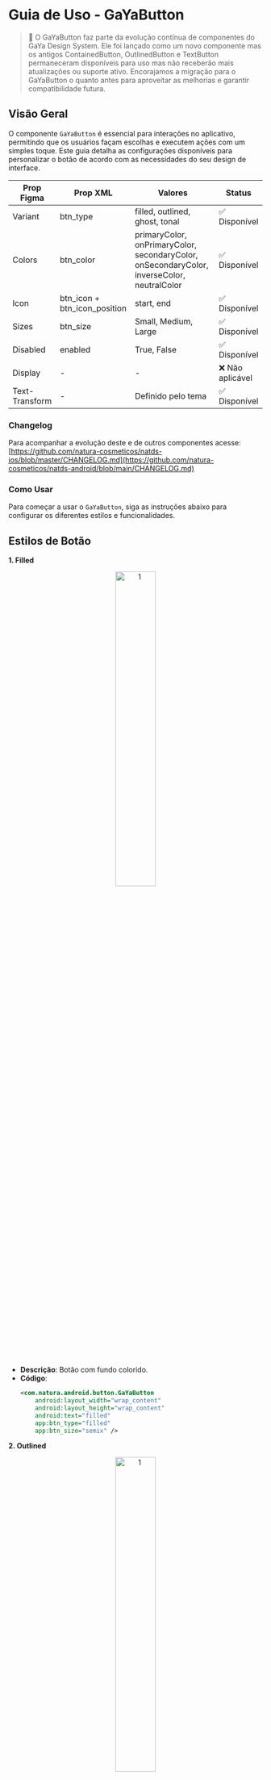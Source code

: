 # Guia de Uso - GaYaButton

> 📢 O GaYaButton faz parte da evolução contínua de componentes do GaYa Design System. Ele foi lançado como um novo componente mas os antigos ContainedButton, OutlinedButton e TextButton permaneceram disponíveis para uso mas não receberão mais atualizações ou suporte ativo. Encorajamos a migração para o GaYaButton o quanto antes para aproveitar as melhorias e garantir compatibilidade futura.


## Visão Geral

O componente `GaYaButton` é essencial para interações no aplicativo, permitindo que os usuários façam escolhas e executem ações com um simples toque. Este guia detalha as configurações disponíveis para personalizar o botão de acordo com as necessidades do seu design de interface.

| Prop Figma       | Prop XML       | Valores                                                      | Status            |
| -------------- |  --------------    |    -------------------------                                 |  ----------------- |
| Variant        | btn_type              | filled, outlined, ghost, tonal                               | ✅  Disponível       |
| Colors         | btn_color              | primaryColor, onPrimaryColor, secondaryColor, onSecondaryColor, inverseColor, neutralColor | ✅  Disponível       |
| Icon           | btn_icon + btn_icon_position    | start, end                                                  | ✅  Disponível       |
| Sizes          | btn_size               | Small, Medium, Large                                         | ✅  Disponível       |
| Disabled       | enabled          | True, False                                                  | ✅  Disponível       |
| Display        | -                  | -                                                            | ❌  Não aplicável  |
| Text-Transform | -                  | Definido pelo tema                                           | ✅  Disponível  |



### Changelog

Para acompanhar a evolução deste e de outros componentes acesse: [https://github.com/natura-cosmeticos/natds-ios/blob/master/CHANGELOG.md](https://github.com/natura-cosmeticos/natds-android/blob/main/CHANGELOG.md)

### Como Usar

Para começar a usar o `GaYaButton`, siga as instruções abaixo para configurar os diferentes estilos e funcionalidades.

## Estilos de Botão

**1. Filled**

<p align="center">
  <img alt="1" src="./images/gayabutton_filled.png" width="40%"> 
</p>

   - **Descrição**: Botão com fundo colorido.
   - **Código**:
     ```xml
     <com.natura.android.button.GaYaButton
         android:layout_width="wrap_content"
         android:layout_height="wrap_content"
         android:text="filled"
         app:btn_type="filled"
         app:btn_size="semix" />
     ```

**2. Outlined**

<p align="center">
  <img alt="1" src="./images/gayabutton_outlined.png" width="40%"> 
</p>

   - **Descrição**: Botão com borda e fundo transparente.
   - **Código**:
     ```xml
     <com.natura.android.button.GaYaButton
         android:layout_width="wrap_content"
         android:layout_height="wrap_content"
         android:text="outlined"
         app:btn_type="outlined"
         app:btn_size="semix" />
     ```

**3. Ghost**

<p align="center">
  <img alt="1" src="./images/gayabutton_ghost.png" width="40%"> 
</p>

   - **Descrição**: Botão sem borda ou fundo, apenas texto.
   - **Código**:
     ```xml
     <com.natura.android.button.GaYaButton
         android:layout_width="wrap_content"
         android:layout_height="wrap_content"
         android:text="ghost"
         app:btn_type="ghost"
         app:btn_size="semix" />
     ```
     
**4. Tonal**

<p align="center">
  <img alt="1" src="./images/gayabutton_tonal.png" width="40%"> 
</p>

   - **Descrição**: Botão com fundo colorido, cores mais claras.
   - **Código**:
     ```xml
     <com.natura.android.button.GaYaButton
         android:layout_width="wrap_content"
         android:layout_height="wrap_content"
         android:text="tonal"
         app:btn_type="tonal"
         app:btn_size="semix" />
     ```

## Cores

**1. Primary**
   - **Código**:
     ```xml
     app:btn_color="primaryColor"
     ```

**2. OnPrimary**
   - **Código**:
     ```xml
     app:btn_color="onPrimaryColor"
     ```

**3. Secondary**
   - **Código**:
     ```xml
     app:btn_color="secondaryColor"
     ```
     
**4. OnSecondary**
   - **Código**:
     ```xml
     app:btn_color="onSecondaryColor"
     ```

**5. Inverse**
   - **Código**:
     ```xml
     app:btn_color="inverseColor"
     ```

**6. Neutral**
   - **Código**:
     ```xml
     app:btn_color="neutralColor"
     ```

## Ícones

**Posicionamento de Ícones**

<p align="center">
  <img alt="1" src="./images/gayabutton_icons.png" width="40%"> 
</p>

   - **Descrição**: Adicione ícones ao botão para melhorar a identificação visual.
   - **À Direita**:
     ```xml
     <com.natura.android.button.GaYaButton
         android:layout_width="wrap_content"
         android:layout_height="wrap_content"
         android:text="FILLED"
         app:btn_size="semix"
         app:btn_type="filled"
         app:btn_color="primaryColor"
         app:btn_icon="@drawable/outlined_product_face"
         app:btn_icon_position="end" />
     ```
   - **À Esquerda**:
     ```xml
     <com.natura.android.button.GaYaButton
         android:layout_width="wrap_content"
         android:layout_height="wrap_content"
         android:text="FILLED"
         app:btn_size="semix"
         app:btn_type="filled"
         app:btn_color="primaryColor"
         app:btn_icon="@drawable/outlined_product_childish"
         app:btn_icon_position="start" />
     ```

## Tamanho, Ativação, Posicionamento e Text-transform

**Tamanhos Disponíveis**

<p align="center">
  <img alt="1" src="./images/gayabutton_sizes.png" width="40%"> 
</p>

   - **Semi, Semix e Medium**
     - Ajuste o tamanho para adequar-se ao contexto de uso.
     
     ```xml
     <com.natura.android.button.GaYaButton
         android:layout_width="wrap_content"
         android:layout_height="wrap_content"
         android:text="filled - medium"
         app:btn_size="medium"
         app:btn_type="filled" />

     <com.natura.android.button.GaYaButton
         android:layout_width="wrap_content"
         android:layout_height="wrap_content"
         android:text="filled - semix"
         app:btn_size="semix"
         app:btn_type="filled" />

     <com.natura.android.button.GaYaButton
         android:layout_width="wrap_content"
         android:layout_height="wrap_content"
         android:text="filled - semi"
         app:btn_size="semi"
         app:btn_type="filled" />

     ```

**Ativação**

<p align="center">
  <img alt="1" src="./images/gayabutton_disabled.png" width="40%"> 
</p>

   - **Habilitar/Desabilitar Botão**
     - Gerencie se o botão pode ser interagido pelo usuário.
     
     ```xml
     <com.natura.android.button.GaYaButton
         android:layout_width="0dp"
         android:layout_height="wrap_content"
         android:enabled="false"
         android:text="FILLED"/>
     ```

**Posicionamento (não aplicável)**
   - **Display**
     - O posicionamento obedece a arquitetura da tela utilizada e hierarquia dos componentes existentes.
    
**Text-transform (não aplicável)**
   - **Definido pelo tema**
     - Gerenciado pelo tema, podem ser Uppercase e Lowercase mas será modificada diretamente pelo tema utilizado

## Programaticamente

**Criando o GaYaButton dinamicamente**

<p align="center">
  <img alt="1" src="./images/gayabutton_kotlin.png" width="40%"> 
</p>

   - **Descrição**: Você pode criar o GaYaButton de forma programática e com todas as propriedades existentes.
     ```kotlin
     val gayaButton = GaYaButton(this)
     gayaButton.setBtnSize(GaYaButton.MEDIUM_SIZE)
     gayaButton.setBtnColor(GaYaButton.PRIMARY)
     gayaButton.setBtnType(GaYaButton.FILLED)
     gayaButton.setBtnIcon("outlined_product_childish")
     gayaButton.setBtnIconPosition(GaYaButton.START)
     gayaButton.setText("Criado programaticamente")
     ```

     
